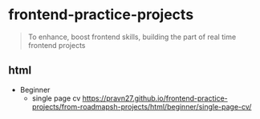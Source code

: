 # frontend-practice-projects

> To enhance, boost frontend skills, building the part of real time frontend projects

## html

- Beginner
  - single page cv https://pravn27.github.io/frontend-practice-projects/from-roadmapsh-projects/html/beginner/single-page-cv/
